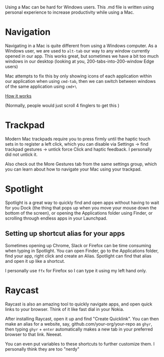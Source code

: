 Using a Mac can be hard for Windows users. This .md file is written using personal experience to increase productivity while using a Mac.

# Navigation 
Navigating in a Mac is quite different from using a Windows computer. As a Windows user, we are used to `alt-tab` our way to any window currently opened in our app. This works great, but sometimes we have a bit too much windows in our desktop (looking at you, 200-tabs-into-200-window Edge users)

Mac attempts to fix this by only showing icons of each application within our application when using `cmd-tab`, then we can switch between windows of the same application using ``cmd+\``

[How it works](https://github.com/user-attachments/assets/9901946f-10ca-4fde-9424-e1a814b5d7f9)

(Normally, people would just scroll 4 finglers to get this )

# Trackpad
Modern Mac trackpads require you to press firmly until the haptic touch sets in to register a left click, which you can disable via Settings -> find trackpad gestures -> untick force Click and haptic feedback. I personally did not untick it.

Also check out the More Gestures tab from the same settings group, which you can learn about how to navigate your Mac using your trackpad.

# Spotlight
Spotlight is a great way to quickly find and open apps without having to wait for you Dock (the thing that pops up when you move your mouse down the bottom of the screen), or opening the Applications folder using Finder, or scrolling through endless apps in your Launchpad. 

## Setting up shortcut alias for your apps
Sometimes opening up Chrome, Slack or Firefox can be time consuming when typing in Spotlight. You can open Finder, go to the Applications folder, find your app, right click and create an Alias. Spotlight can find that alias and open it up like a shortcut.

I personally use `ffx` for Firefox so I can type it using my left hand only.


# Raycast
Raycast is also an amazing tool to quickly navigate apps, and open quick links to your browser. Think of it like fast dial in your Nokia.

After installing Raycast, open it up and find "Create Quicklink". You can then make an alias for a website, say, github.com/your-org/your-repo as `ghyr`, then typing `ghyr` + `enter` automatically makes a new tab in your preferred browser to that link. Neeeat.

You can even put variables to these shortcuts to further customize them. I personally think they are too "nerdy"

